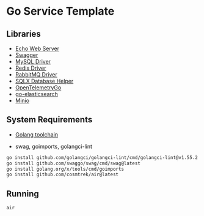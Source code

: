# Go Service Template

## Libraries

- [Echo Web Server](https://echo.labstack.com/)
- [Swagger](https://github.com/swaggo/swag)
- [MySQL Driver](https://github.com/go-sql-driver/mysql)
- [Redis Driver](https://github.com/redis/go-redis)
- [RabbitMQ Driver](https://github.com/rabbitmq/amqp091-go)
- [SQLX Database Helper](https://github.com/jmoiron/sqlx)
- [OpenTelemetryGo](https://github.com/open-telemetry/opentelemetry-go)
- [go-elasticsearch](https://www.elastic.co/guide/en/elasticsearch/client/go-api/current/overview.html)
- [Minio](https://github.com/minio/minio-go)

## System Requirements

- [Golang toolchain](https://go.dev/dl/)


- swag, goimports, golangci-lint 
```bash
go install github.com/golangci/golangci-lint/cmd/golangci-lint@v1.55.2
go install github.com/swaggo/swag/cmd/swag@latest
go install golang.org/x/tools/cmd/goimports
go install github.com/cosmtrek/air@latest
```

## Running
```
air
```

